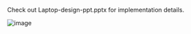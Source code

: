 Check out Laptop-design-ppt.pptx for implementation details.

![image](https://user-images.githubusercontent.com/93786534/180217225-b652f286-3d90-49ba-8195-69c8aa0914f5.png)


